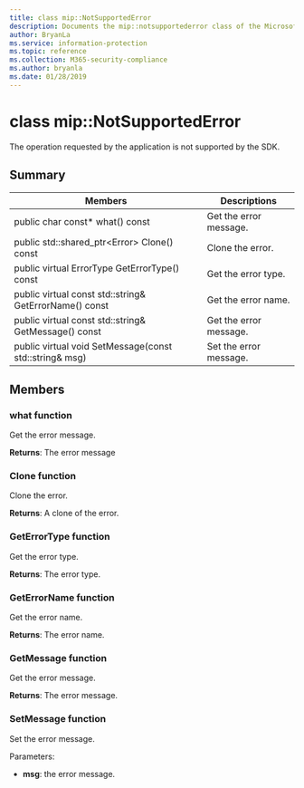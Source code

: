 ```yaml
---
title: class mip::NotSupportedError 
description: Documents the mip::notsupportederror class of the Microsoft Information Protection (MIP) SDK.
author: BryanLa
ms.service: information-protection
ms.topic: reference
ms.collection: M365-security-compliance
ms.author: bryanla
ms.date: 01/28/2019
---
```


# class mip::NotSupportedError 
The operation requested by the application is not supported by the SDK.
  
## Summary
 Members                        | Descriptions                                
--------------------------------|---------------------------------------------
public char const* what() const  |  Get the error message.
public std::shared_ptr\<Error\> Clone() const  |  Clone the error.
public virtual ErrorType GetErrorType() const  |  Get the error type.
public virtual const std::string& GetErrorName() const  |  Get the error name.
public virtual const std::string& GetMessage() const  |  Get the error message.
public virtual void SetMessage(const std::string& msg)  |  Set the error message.
  
## Members
  
### what function
Get the error message.

  
**Returns**: The error message
  
### Clone function
Clone the error.

  
**Returns**: A clone of the error.
  
### GetErrorType function
Get the error type.

  
**Returns**: The error type.
  
### GetErrorName function
Get the error name.

  
**Returns**: The error name.
  
### GetMessage function
Get the error message.

  
**Returns**: The error message.
  
### SetMessage function
Set the error message.

Parameters:  
* **msg**: the error message.

